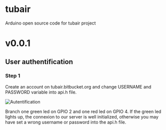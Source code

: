 # tubair
Arduino open source code for tubair project

# v0.0.1
## User authentification 
### Step 1 
Create an account on tubair.bitbucket.org and change USERNAME and PASSWORD variable into api.h file.

![Autentification](http://www.casimages.com/i/160817104452784409.png.html][img]http://nsa38.casimages.com/img/2016/08/17/160817104452784409.png[/img][/URL)

Branch one green led on GPIO 2 and one red led on GPIO 4. If the green led lights up, the connexion to our server is well initialized, otherwise you
may have set a wrong username or password into the api.h file. 
